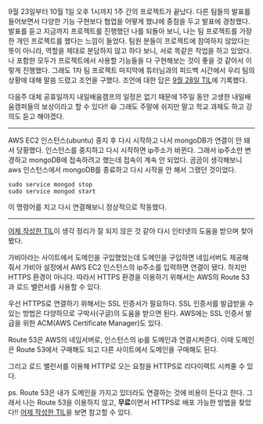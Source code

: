9월 23일부터 10월 1일 오후 1시까지 1주 간의 프로젝트가 끝났다. 다른 팀들의 발표를 들어보면서 다양한 기능 구현보다 협업을 어떻게 했냐에 중점을 두고 발표에 경청했다. 발표를 듣고 지금까지 프로젝트를 진행했던 나를 되돌아 보니, 나는 팀 프로젝트를 가장한 개인 프로젝트를 했다는 느낌이 들었다. 팀원 분들이 프로젝트에 참여하지 않았다는 뜻이 아니라, 역할을 제대로 분담하지 않고 하다 보니, 서로 똑같은 작업을 하고 있었다. 나 포함한 모두가 프로젝트에서 사용할 기능들을 다 구현해보는 것이 좋을 것 같아서 이렇게 진행했다. 그래도 1차 팀 프로젝트 마지막에 튜터님과의 피드백 시간에서 우리 팀의 상황에 대해 말씀 드렸고 조언을 구했다. 조언에 대한 답은 [9월 28일 TIL](https://velog.io/@rudwnd33/TIL-9%EC%9B%94-28%EC%9D%BC)에 기록했다.

다음주 대체 공휴일까지 내일배움캠프의 일정은 없기 때문에 1주일 동안 고생한 내일배움캠퍼들의 보상이라고 할 수 있다!! 😆 
그래도 주말에 쉬지만 말고 학교 과제도 하고 강의도 듣고 해야겠다.

<hr>

AWS EC2 인스턴스(ubuntu) 중지 후 다시 시작하고 나서 mongoDB가 연결이 안 돼서 당황했다.
인스턴스를 중지하고 다시 시작하면 ip주소가 바뀐다. 그래서 ip주소만 변경하고 mongoDB에 접속하려고 했는데 접속이 계속 안 되었다. 곰곰이 생각해보니 aws 인스턴스에서 mongoDB를 종료하고 다시 시작을 안 해서 그랬던 것이었다.

```
sudo service mongod stop
sudo service mongod start
```
이 명령어를 치고 다시 연결해보니 정상적으로 작동했다.

<hr>

[어제 작성한 TIL](https://velog.io/@rudwnd33/TIL-9%EC%9B%94-30%EC%9D%BC)이 생각 정리가 잘 되지 않은 것 같아 다시 인터넷의 도움을 받으며 찾아 봤다.

가비아라는 사이트에서 도메인을 구입했었는데 도메인을 구입하면 네임서버도 제공해줘서 가비아 설정에서 AWS EC2 인스턴스의 ip주소를 입력하면 연결이 됐다. 하지만 HTTPS 환경이 아니다. 따라서 HTTPS 환경을 이용하기 위해서는 AWS의 Route 53과 로드 밸런서를 사용할 수 있다.

우선 HTTPS로 연결하기 위해서는 SSL 인증서가 필요하다. SSL 인증서를 발급받을 수 있는 방법은 다양하므로 구박사(구글)의 도움을 받으면 된다. AWS에는 SSL 인증서 발급을 위한 ACM(AWS Certificate Manager)도 있다.

Route 53은 AWS의 네임서버로, 인스턴스의 ip를 도메인과 연결시켜준다. 이때 도메인은 Route 53에서 구매해도 되고 다른 사이트에서 도메인을 구매해도 된다.

그리고 로드 밸런서를 이용해 HTTP로 오는 요청을 HTTPS로 리다이렉트 시켜줄 수 있다.

ps. Route 53은 내가 도메인을 가지고 있더라도 연결하는 것에 비용이 든다고 한다. 그래서 나는 Route 53을 이용하지 않고, **무료**이면서 HTTPS로 배포 가능한 방법을 찾았다!! [어제 작성한 TIL](https://velog.io/@rudwnd33/TIL-9%EC%9B%94-30%EC%9D%BC)을 보면 참고할 수 있다.